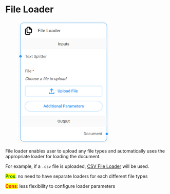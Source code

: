 # File Loader

<figure><img src="../../../.gitbook/assets/image (1) (1).png" alt="" width="282"><figcaption></figcaption></figure>

File loader enables user to upload any file types and automatically uses the appropriate loader for loading the document.

For example, if a `.csv` file is uploaded, [CSV File Loader](csv-file.md) will be used.

<mark style="color:green;">**Pros**</mark>: no need to have separate loaders for each different file types

<mark style="color:red;">**Cons**</mark>: less flexibility to configure loader parameters
